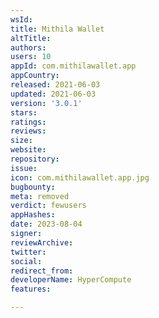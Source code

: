 ```yaml
---
wsId: 
title: Mithila Wallet
altTitle: 
authors: 
users: 10
appId: com.mithilawallet.app
appCountry: 
released: 2021-06-03
updated: 2021-06-03
version: '3.0.1'
stars: 
ratings: 
reviews: 
size: 
website: 
repository: 
issue: 
icon: com.mithilawallet.app.jpg
bugbounty: 
meta: removed
verdict: fewusers
appHashes: 
date: 2023-08-04
signer: 
reviewArchive: 
twitter: 
social: 
redirect_from: 
developerName: HyperCompute
features: 

---
```



